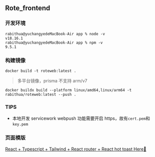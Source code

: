 ## Rote_frontend

### 开发环境

```
rabithua@yuchangyedeMacBook-Air app % node -v
v18.16.1
rabithua@yuchangyedeMacBook-Air app % npm -v
9.5.1
```

### 构建镜像

```
docker build -t roteweb:latest .
```

> 多平台镜像，prisma 不支持 arm/v7

```
docker buildx build --platform linux/amd64,linux/arm64 -t rabithua/roteweb:latest --push .
```

### TIPS

- 本地开发 servicework webpush 功能需要开启 https，故有`cert.pem`和`key.pem`

### 页面模版

[React + Typescript + Tailwind + React router + React hot toast Here💫 ](https://github.com/Rabithua/React-Templates/tree/React-Typescript-Tailwind-ReactRouter-ReactHotToast)
